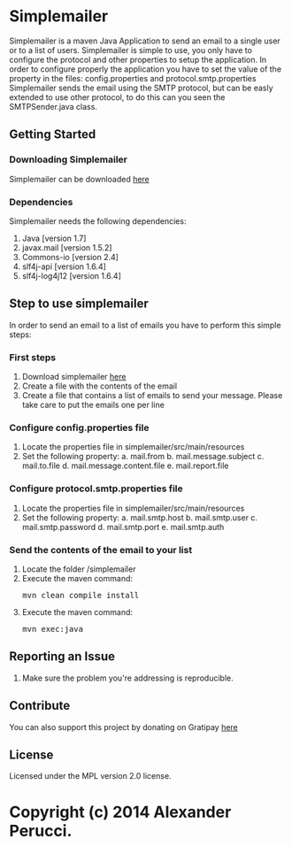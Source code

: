 Simplemailer
==================

Simplemailer is a maven Java Application to send an email to a single user or to a list of users.
Simplemailer is simple to use, you only have to configure the protocol and other properties to setup the application. 
In order to configure properly the application you have to set the value of the property in the files: config.properties and protocol.smtp.properties
Simplemailer sends the email using the SMTP protocol, but can be easly extended to use other protocol, to do this can you seen the SMTPSender.java class. 

## Getting Started

### Downloading Simplemailer

Simplemailer can be downloaded [here](https://github.com/prednaxela/simplemailer/archive/master.zip)

### Dependencies

Simplemailer needs the following dependencies:

 1. Java [version 1.7]
 2. javax.mail [version 1.5.2]
 3. Commons-io [version 2.4]
 4. slf4j-api [version 1.6.4]
 5. slf4j-log4j12 [version 1.6.4]

## Step to use simplemailer
In order to send an email to a list of emails you have to perform this simple steps:
### First steps
 1. Download simplemailer [here](https://github.com/prednaxela/simplemailer/archive/master.zip)
 2. Create a file with the contents of the email
 3. Create a file that contains a list of emails to send your message. Please take care to put the emails one per line

### Configure config.properties file
 1. Locate the properties file in simplemailer/src/main/resources
 2. Set the following property:
 	a. mail.from
 	b. mail.message.subject
 	c. mail.to.file
 	d. mail.message.content.file
 	e. mail.report.file

### Configure protocol.smtp.properties file
 1. Locate the properties file in simplemailer/src/main/resources
 2. Set the following property:
 	a. mail.smtp.host
 	b. mail.smtp.user
 	c. mail.smtp.password
 	d. mail.smtp.port
 	e. mail.smtp.auth



### Send the contents of the email to your list
 1. Locate the folder /simplemailer
 2. Execute the maven command: <pre>mvn clean compile install</pre>
 3. Execute the maven command: <pre>mvn exec:java</pre>


## Reporting an Issue

1. Make sure the problem you're addressing is reproducible.

## Contribute
You can also support this project by donating on Gratipay [here](https://www.gratipay.com/prednaxela/)

## License
Licensed under the MPL version 2.0 license.

Copyright (c) 2014 Alexander Perucci.
=======
